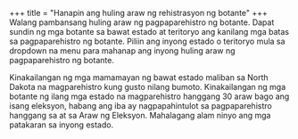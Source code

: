 +++
title = "Hanapin ang huling araw ng rehistrasyon ng botante"
+++
Walang pambansang huling araw ng pagpaparehistro ng botante. Dapat sundin ng mga botante sa bawat estado at teritoryo ang kanilang mga batas sa pagpaparehistro ng botante. Piliin ang inyong estado o teritoryo mula sa dropdown na menu para mahanap ang inyong huling araw ng pagpaparehistro ng botante.

Kinakailangan ng mga mamamayan ng bawat estado maliban sa North Dakota  na magparehistro kung gusto nilang bumoto. Kinakailangan ng mga botante ng ilang mga estado  na magparehistro hanggang 30 araw bago ang isang eleksyon, habang ang iba ay nagpapahintulot sa pagpaparehistro hanggang sa at sa Araw ng Eleksyon. Mahalagang alam ninyo ang mga patakaran sa inyong estado.
